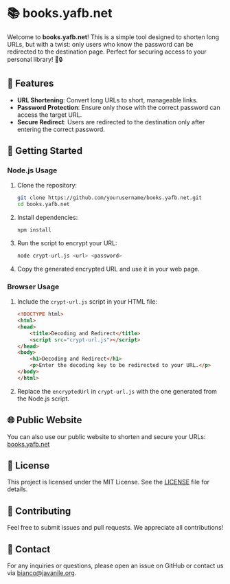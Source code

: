 # 📚 books.yafb.net

Welcome to **books.yafb.net**! This is a simple tool designed to shorten long URLs, but with a twist: only users who know the password can be redirected to the destination page. Perfect for securing access to your personal library! 📖🔒

## 🌟 Features

- **URL Shortening**: Convert long URLs to short, manageable links.
- **Password Protection**: Ensure only those with the correct password can access the target URL.
- **Secure Redirect**: Users are redirected to the destination only after entering the correct password.

## 🚀 Getting Started

### Node.js Usage

1. Clone the repository:
    ```bash
    git clone https://github.com/yourusername/books.yafb.net.git
    cd books.yafb.net
    ```

2. Install dependencies:
    ```bash
    npm install
    ```

3. Run the script to encrypt your URL:
    ```bash
    node crypt-url.js <url> <password>
    ```

4. Copy the generated encrypted URL and use it in your web page.

### Browser Usage

1. Include the `crypt-url.js` script in your HTML file:
    ```html
    <!DOCTYPE html>
    <html>
    <head>
        <title>Decoding and Redirect</title>
        <script src="crypt-url.js"></script>
    </head>
    <body>
        <h1>Decoding and Redirect</h1>
        <p>Enter the decoding key to be redirected to your URL.</p>
    </body>
    </html>
    ```

2. Replace the `encryptedUrl` in `crypt-url.js` with the one generated from the Node.js script.

## 🌐 Public Website

You can also use our public website to shorten and secure your URLs:
[books.yafb.net](http://books.yafb.net)

## 📜 License

This project is licensed under the MIT License. See the [LICENSE](LICENSE) file for details.

## 🙌 Contributing

Feel free to submit issues and pull requests. We appreciate all contributions!

## 💬 Contact

For any inquiries or questions, please open an issue on GitHub or contact us via [bianco@javanile.org](mailto:bianco@javanile.org).
